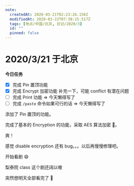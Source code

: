 ```yaml
---
note:
  createdAt: 2020-03-21T02:23:26.156Z
  modifiedAt: 2020-03-22T07:38:15.517Z
  tags: [地点/中国/北京, 日记/2020/3]
  id: ""
  pinned: false
---
```


# 2020/3/21 于北京

**今日任务**

- [x] 完成 Pin 置顶功能
- [x] 完成 Encrypt 加密功能
      补充一下，可能 conflict 有潜在问题
- [ ] 完成 Print 功能 => 今天懒得写了
- [ ] 完成 `/paste` 命令如果可行的话 => 今天懒得写了

<!-- @timer "date":"Sat Mar 21 2020 10:23:41 GMT+0800 (China Standard Time) -->

添加了 Pin 置顶的功能。

<!-- @timer "date":"Sat Mar 21 2020 17:40:04 GMT+0800 (CST)","duration":"about 7 hours -->

完成了基本的 Encryption 的功能，采取 AES 算法加密 🤗。

爽！

<!-- @timer "date":"Sat Mar 21 2020 21:14:31 GMT+0800 (China Standard Time)","duration":"about 4 hours -->

感觉 disable encryption 还有 bug。。。以后再慢慢修理吧。

开始看剧 😄

<!-- @timer "date":"Sat Mar 21 2020 23:29:27 GMT+0800 (CST)","duration":"about 6 hours -->

梨泰院 class 这个剧还阔以嗷

<!-- @timer "date":"Sun Mar 22 2020 00:16:25 GMT+0800 (CST)","duration":"about 1 hour -->

突然想明天全部看完了 🌝
